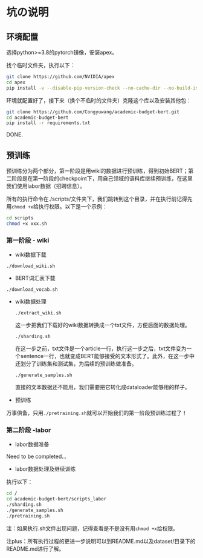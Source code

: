 # 坑の说明

## 环境配置

选择python>=3.8的pytorch镜像，安装apex。

找个临时文件夹，执行以下：
```bash
git clone https://github.com/NVIDIA/apex
cd apex
pip install -v --disable-pip-version-check --no-cache-dir --no-build-isolation --global-option="--cpp_ext" --global-option="--cuda_ext" ./
```

环境就配置好了，接下来（换个不临时的文件夹）克隆这个库以及安装其他包：
```bash
git clone https://github.com/Congyuwang/academic-budget-bert.git
cd academic-budget-bert
pip install -r requirements.txt
```

DONE.

## 预训练  

预训练分为两个部分，第一阶段是用wiki的数据进行预训练，得到初始BERT；第二阶段是在第一阶段的checkpoint下，用自己领域的语料库继续预训练，在这里我们使用labor数据（招聘信息）。  

所有的执行命令在./scripts/文件夹下，我们跳转到这个目录，并在执行前记得先用`chmod +x`给执行权限。以下是一个示例：
```bash
cd scripts
chmod +x xxx.sh
```
### 第一阶段 - wiki  

- wiki数据下载  

`./download_wiki.sh`

- BERT词汇表下载

`./download_vocab.sh`

- wiki数据处理

    `./extract_wiki.sh`  

    这一步把我们下载好的wiki数据转换成一个txt文件，方便后面的数据处理。

    `./sharding.sh`  

    在这一步之前，txt文件是一个article一行，执行这一步之后，txt文件变为一个sentence一行，也就变成BERT能够接受的文本形式了。此外，在这一步中还划分了训练集和测试集，为后续的预训练做准备。

    `./generate_samples.sh`  

    直接的文本数据还不能用，我们需要把它转化成dataloader能够用的样子。

- 预训练  

万事俱备，只用`./pretraining.sh`就可以开始我们的第一阶段预训练过程了！

### 第二阶段 -labor

- labor数据准备

Need to be completed...

- labor数据处理及继续训练  

执行以下：
```bash
cd /
cd academic-budget-bert/scripts_labor
./sharding.sh
./generate_samples.sh
./pretraining.sh
```
注：如果执行.sh文件出现问题，记得查看是不是没有用`chmod +x`给权限。

注plus：所有执行过程的更进一步说明可以到README.md以及dataset/目录下的README.md进行了解。